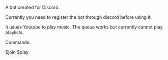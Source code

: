 A bot created for Discord. 

Currently you need to register the bot through discord before using it. 

It usues Youtube to play music. The queue works but currently cannot play playlists.

Commands:

$join
$play <title>
$skip
$stop
$resume
$pause
$leave
$meme 
---- $meme will post a random meme

Currently, it works by downloading the songs from the queue as they go. The issue with that is that its slow. If I can download the songs as I put them in the queue instead of right before they play, then it'll be much faster.

This new build should have the following:
1. Ability to queue and download
2. take playlists but only download a section of them to keep down on space. 
3. figure out how environment secrets work through github.